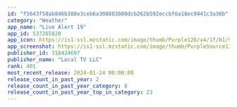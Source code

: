 ```yaml
---
id: "f5643f58ab846b388e3ceb6a308883800dcb262b592eccbf6a18ec0441c3a36b"
category: "Weather"
app_name: "Live Alert 19"
app_id: 537265820
app_icon: https://is1-ssl.mzstatic.com/image/thumb/Purple126/v4/1f/b1/90/1fb1908a-1802-9c2a-b178-fcc666216607/AppIcon-0-1x_U007emarketing-0-7-0-85-220.jpeg/1024x1024bb.png
app_screenshot: https://is1-ssl.mzstatic.com/image/thumb/PurpleSource112/v4/0a/ad/c8/0aadc818-9984-457e-c6f1-92a591898514/7551c789-09d8-4152-b64d-bb749995e83c_Simulator_Screen_Shot_-_iPhone_13_Pro_Max_-_2022-06-30_at_10.36.59-fs8.png/1284x2778bb.png
publisher_id: 318424697
publisher_name: "Local TV LLC"
rank: 401
most_recent_release: 2024-01-24 00:00:00
release_count_in_past_year: 2
release_count_in_past_year_category: 8
release_count_in_past_year_top_in_category: 23
---
```

